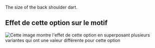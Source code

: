 The size of the back shoulder dart.

## Effet de cette option sur le motif

![Cette image montre l'effet de cette option en superposant plusieurs variantes qui ont une valeur différente pour cette option](breanna_shoulderdartsize_sample.svg "Effet de cette option sur le motif")
